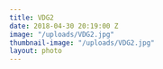 ```yaml
---
title: VDG2
date: 2018-04-30 20:19:00 Z
image: "/uploads/VDG2.jpg"
thumbnail-image: "/uploads/VDG2.jpg"
layout: photo
---
```

